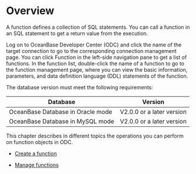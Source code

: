 Overview 
=============================

A function defines a collection of SQL statements. You can call a function in an SQL statement to get a return value from the execution. 

Log on to OceanBase Developer Center (ODC) and click the name of the target connection to go to the corresponding connection management page. You can click Function in the left-side navigation pane to get a list of functions. In the function list, double-click the name of a function to go to the function management page, where you can view the basic information, parameters, and data definition language (DDL) statements of the function. 

The database version must meet the following requirements:


|             Database              |          Version          |
|-----------------------------------|---------------------------|
| OceanBase Database in Oracle mode | V2.0.0 or a later version |
| OceanBase Database in MySQL mode  | V2.0.0 or a later version |



This chapter describes in different topics the operations you can perform on function objects in ODC.

* [Create a function](2.client-odc-create-a-function.md)

  

* [Manage functions](3.client-odc-manage-functions.md)

  



